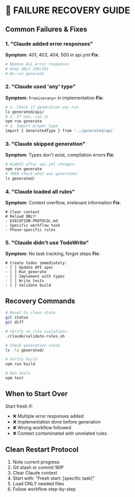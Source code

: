 # 🔧 FAILURE RECOVERY GUIDE

## Common Failures & Fixes

### 1. "Claude added error responses"
**Symptom**: 401, 403, 404, 500 in api.yml
**Fix**:
```bash
# Remove ALL error responses
# Keep ONLY 200/201
# Re-run generate
```

### 2. "Claude used 'any' type"
**Symptom**: `Promise<any>` in implementation
**Fix**:
```bash
# 1. Check if generation was run
ls generated/api/
# 2. If not, run it
npm run generate
# 3. Import proper type
import { GeneratedType } from '../generated/api'
```

### 3. "Claude skipped generation"
**Symptom**: Types don't exist, compilation errors
**Fix**:
```bash
# ALWAYS after api.yml changes:
npm run generate
# THEN check what was generated:
ls generated/
```

### 4. "Claude loaded all rules"
**Symptom**: Context overflow, irrelevant information
**Fix**:
```
# Clear context
# Reload ONLY:
- EXECUTION-PROTOCOL.md
- Specific workflow task
- Phase-specific rules
```

### 5. "Claude didn't use TodoWrite"
**Symptom**: No task tracking, forgot steps
**Fix**:
```
# Create todos immediately:
- [ ] Update API spec
- [ ] Run generate
- [ ] Implement with types
- [ ] Write tests
- [ ] Validate build
```

## Recovery Commands

```bash
# Reset to clean state
git status
git diff

# Verify no rule violations
./claude/validate-rules.sh

# Check generation state
ls -la generated/

# Verify build
npm run build

# Run tests
npm test
```

## When to Start Over

Start fresh if:
- ❌ Multiple error responses added
- ❌ Implementation done before generation
- ❌ Wrong workflow followed
- ❌ Context contaminated with unrelated rules

## Clean Restart Protocol

1. Note current progress
2. Git stash or commit WIP
3. Clear Claude context
4. Start with: "Fresh start: [specific task]"
5. Load ONLY needed files
6. Follow workflow step-by-step